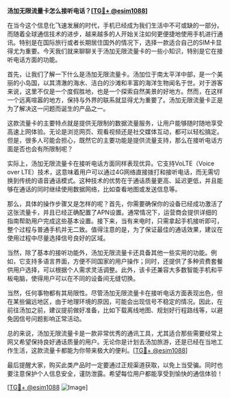 **汤加无限流量卡怎么接听电话？[[TG💪+ @esim1088](https://t.me/s/esim1088)]**

在当今这个信息化飞速发展的时代，手机已经成为我们生活中不可或缺的一部分。而随着全球通信技术的进步，越来越多的人开始关注如何更便捷地使用手机进行通讯。特别是在国际旅行或者长期居住国外的情况下，选择一款适合自己的SIM卡显得尤为重要。今天我们就来聊聊关于汤加无限流量卡的一些小知识，特别是它在接听电话方面的功能。

首先，让我们了解一下什么是汤加无限流量卡。汤加位于南太平洋中部，是一个美丽的小岛国，以其清澈的海水、洁白的沙滩和丰富的海洋生物闻名于世。对于游客来说，这里不仅是一个度假胜地，也是一个探索自然美景的好地方。然而，在这样一个远离喧嚣的地方，保持与外界的联系就显得尤为重要了。汤加无限流量卡正是为了解决这一问题而诞生的产品之一。

这款流量卡的主要特点就是提供无限制的数据流量服务，让用户能够随时随地享受高速上网体验。无论是浏览网页、观看视频还是社交媒体互动，都可以轻松搞定。但是，很多人可能会担心，既然它的主要功能是提供流量支持，那么在接听电话方面是否也会有所限制呢？

实际上，汤加无限流量卡在接听电话方面同样表现优异。它支持VoLTE（Voice over LTE）技术，这意味着用户可以通过4G网络直接拨打和接听电话，而无需切换到传统的语音通话模式。这种技术的优势在于通话质量更高、延迟更低，并且能够在通话的同时继续使用数据网络，比如查看地图或发送信息等。

那么，具体的操作步骤又是怎样的呢？首先，你需要确保你的设备已经成功激活了这张流量卡，并且已经正确配置了APN设置。通常情况下，运营商会提供详细的指南帮助用户完成这些基本设置。接下来，当有来电时，只需拿起手机接听即可，整个过程与普通手机并无二致。值得注意的是，为了保证最佳的通话效果，建议在使用过程中尽量选择信号良好的区域。

当然，除了基本的接听功能外，汤加无限流量卡还具备其他一些实用的功能。例如，它支持多语言界面，方便不同国家的用户操作；同时，还提供了多种资费套餐供用户选择，可以根据个人需求灵活调整。此外，该卡还兼容大多数智能手机和平板电脑，使得用户可以在不同的设备间无缝切换。

当然，任何事物都有其局限性。尽管汤加无限流量卡在接听电话方面表现出色，但在某些偏远地区，由于地理环境的原因，可能会出现信号不稳定的情况。因此，在前往汤加之前，建议提前做好准备，比如下载离线地图、规划好行程路线等，以避免因信号问题影响正常活动。

总的来说，汤加无限流量卡是一款非常优秀的通讯工具，尤其适合那些需要经常上网又希望保持良好通话质量的用户。无论你是计划去汤加旅游，还是已经在当地工作生活，这款流量卡都能为你带来极大的便利。[[TG💪+ @esim1088](https://t.me/s/esim1088)]

最后提醒大家，购买此类产品时一定要通过正规渠道获取，以免上当受骗。同时也要注意保护个人信息安全，谨防泄露。希望每位用户都能享受到愉快的通信体验！

[[TG💪+ @esim1088](https://t.me/s/esim1088) ![Image](https://i.postimg.cc/4NQfJmqS/Snipaste-2025-05-13-00-14-12.png)]